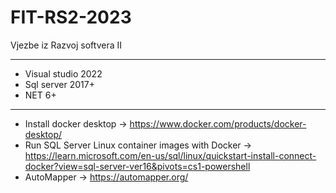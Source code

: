 # FIT-RS2-2023
Vjezbe iz Razvoj softvera II
_____________________________________

* Visual studio 2022
* Sql server 2017+
* NET 6+
_____________________________________

* Install docker desktop -> https://www.docker.com/products/docker-desktop/
* Run SQL Server Linux container images with Docker -> https://learn.microsoft.com/en-us/sql/linux/quickstart-install-connect-docker?view=sql-server-ver16&pivots=cs1-powershell
* AutoMapper -> https://automapper.org/
